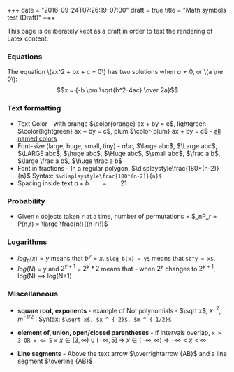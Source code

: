 +++
date = "2016-09-24T07:26:19-07:00"
draft = true
title = "Math symbols test (Draft)"
+++

This page is deliberately kept as a draft in order to test the rendering of Latex content.

### Equations
The equation \\(ax^2 + bx + c = 0\\) has two solutions when $a \ne 0$, or \\(a \ne 0\\): 
$$x = {-b \pm \sqrt{b^2-4ac} \over 2a}$$

### Text formatting
- Text Color - with orange $\color{orange} ax + by = c$, lightgreen $\color{lightgreen} ax + by = c$, plum $\color{plum} ax + by = c$  - [all named colors](https://developer.mozilla.org/en-US/docs/Web/CSS/named-color)
- Font-size (large, huge, small, tiny) - $abc$, $\large abc$, $\Large abc$, $\LARGE abc$, $\huge abc$, $\Huge abc$, $\small abc$, $\frac a b$, $\large \frac a b$, $\huge \frac a b$
- Font in fractions - In a regular polygon,  $\displaystyle\frac{180*(n-2)}{n}$  Syntax: `$\displaystyle\frac{180*(n-2)}{n}$`
- Spacing inside text $a + b ~~~~~~~~=~~~~~~~~ 21$

### Probability
- Given `n` objects taken `r` at a time, number of permutations = $_nP_r = P(n,r) = \large \frac{n!}{(n-r)!}$

### Logarithms
* $log_b(x) = y$  means that $b^y = x$. `$log_b(x) = y$` means that `$b^y = x$`.
* $log(N)$ = y and $2^{y+1}$ = $2^y * 2$ means that  - when $2^{y}$ changes to $2^{y+1}$,  log(N) ==>  log(N+1)

### Miscellaneous

* **square root, exponents** - example of Not polynomials - $\sqrt x$, $x ^ {-2}$, $m ^ {-1/2}$  . Syntax: `$\sqrt x$, $x ^ {-2}$, $m ^ {-1/2}$`
- **element of, union, open/closed parentheses** - if intervals overlap, `x > 3 OR x <= 5` = $x \in (3, \infty) \cup (- \infty, 5]$ => $x \in (-\infty, \infty)$ => $-\infty < x < \infty$
* **Line segments** - Above the text arrow $\overrightarrow {AB}$ and a line segment $\overline {AB}$